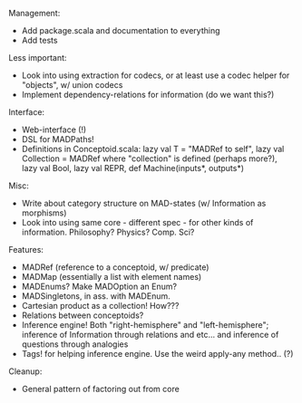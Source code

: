 Management:
* Add package.scala and documentation to everything
* Add tests

Less important:
* Look into using extraction for codecs, or at least use a codec helper for "objects", w/ union codecs
* Implement dependency-relations for information (do we want this?)

Interface:
* Web-interface (!)
* DSL for MADPaths!
* Definitions in Conceptoid.scala: lazy val T = "MADRef to self", lazy val Collection = MADRef where "collection" is defined (perhaps more?), lazy val Bool, lazy val REPR, def Machine(inputs*, outputs*)

Misc:
* Write about category structure on MAD-states (w/ Information as morphisms)
* Look into using same core - different spec - for other kinds of information. Philosophy? Physics? Comp. Sci?

Features:
* MADRef (reference to a conceptoid, w/ predicate)
* MADMap (essentially a list with element names)
* MADEnums? Make MADOption an Enum?
* MADSingletons, in ass. with MADEnum.
* Cartesian product as a collection! How???
* Relations between conceptoids?
* Inference engine! Both "right-hemisphere" and "left-hemisphere"; inference of Information through relations and etc... and inference of questions through analogies 
* Tags! for helping inference engine. Use the weird apply-any method.. (?)

Cleanup:
* General pattern of factoring out from core
